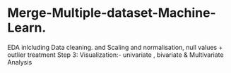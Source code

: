 # Merge-Multiple-dataset-Machine-Learn.
EDA inlcluding Data cleaning. and Scaling and normalisation, null values + outlier treatment Step 3: Visualization:- univariate , bivariate  &amp; Multivariate Analysis
